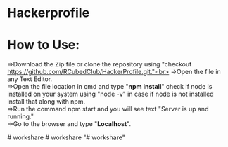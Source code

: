 # Hackerprofile

# How to Use:
=>Download the Zip file or clone the repository using "checkout https://github.com/RCubedClub/HackerProfile.git."<br>
=>Open the file in any Text Editor.<br>
=>Open the file location in cmd and type "<b>npm install</b>" check if node is installed on your system using "node -v" in case if node is not installed install that along with npm.<br>
=>Run the command npm start and you will see text "Server is up and running."<br>
=>Go to the browser and type "<b>Localhost</b>".<br>

#   w o r k s h a r e  
 #   w o r k s h a r e  
 "# workshare" 
